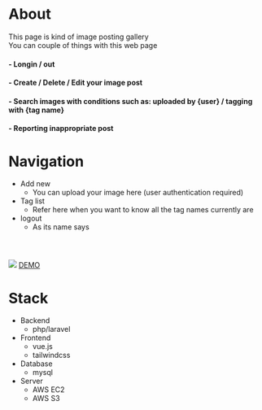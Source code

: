 # About
This page is kind of image posting gallery <br/>
You can couple of things with this web page
<h4>- Longin / out</h4> 
<h4>- Create / Delete / Edit your image post</h4> 
<h4>- Search images with conditions such as: uploaded by {user} / tagging with {tag name} </h4> 
<h4>- Reporting inappropriate post</h4> 

# Navigation
- Add new
    - You can upload your image here (user authentication required)
- Tag list
    - Refer here when you want to know all the tag names currently are
- logout
    - As its name says

# 
<br/>
<img src="https://raw.githubusercontent.com/Sessho-maru/TulGallery/master/example.gif" />
<a href="http://54.191.244.132/imgs" target="_blank">DEMO</a>

# Stack
- Backend
    - php/laravel
- Frontend
    - vue.js
    - tailwindcss
- Database
    - mysql
- Server
    - AWS EC2
    - AWS S3
